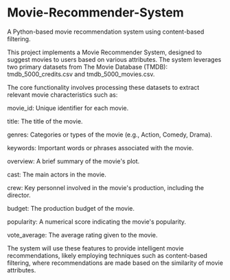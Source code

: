 # Movie-Recommender-System
A Python-based movie recommendation system using content-based filtering.

This project implements a Movie Recommender System, designed to suggest movies to users based on various attributes. The system leverages two primary datasets from The Movie Database (TMDB): tmdb_5000_credits.csv and tmdb_5000_movies.csv.

The core functionality involves processing these datasets to extract relevant movie characteristics such as:

movie_id: Unique identifier for each movie.

title: The title of the movie.

genres: Categories or types of the movie (e.g., Action, Comedy, Drama).

keywords: Important words or phrases associated with the movie.

overview: A brief summary of the movie's plot.

cast: The main actors in the movie.

crew: Key personnel involved in the movie's production, including the director.

budget: The production budget of the movie.

popularity: A numerical score indicating the movie's popularity.

vote_average: The average rating given to the movie.

The system will use these features to provide intelligent movie recommendations, likely employing techniques such as content-based filtering, where recommendations are made based on the similarity of movie attributes.
